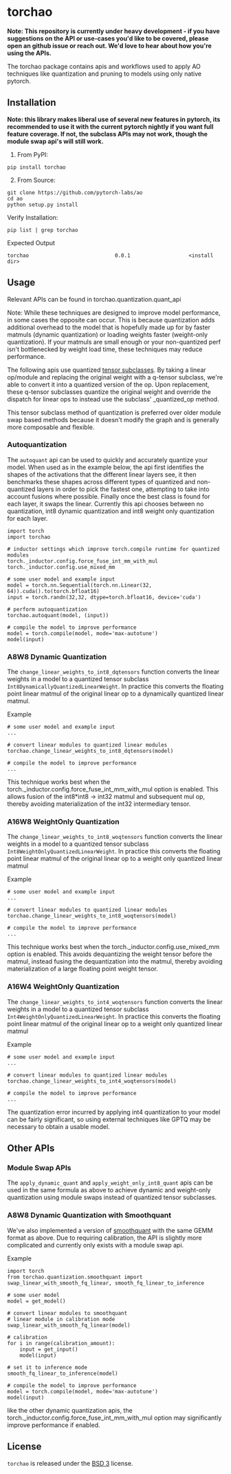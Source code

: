 # torchao

**Note: This repository is currently under heavy development - if you have suggestions on the API or use-cases you'd like to be covered, please open an github issue or reach out. We'd love to hear about how you're using the APIs.**

The torchao package contains apis and workflows used to apply AO techniques like quantization and pruning to models using only native pytorch.

## Installation

**Note: this library makes liberal use of several new features in pytorch, its recommended to use it with the current pytorch nightly if you want full feature coverage. If not, the subclass APIs may not work, though the module swap api's will still work.**

1. From PyPI:
```
pip install torchao
```

2. From Source:

```
git clone https://github.com/pytorch-labs/ao
cd ao
python setup.py install
```

Verify Installation:

```
pip list | grep torchao
```

Expected Output
```
torchao                            0.0.1                   <install dir>
```

## Usage

Relevant APIs can be found in torchao.quantization.quant_api

Note: While these techniques are designed to improve model performance, in some cases the opposite can occur.
This is because quantization adds additional overhead to the model that is hopefully made up for by faster matmuls (dynamic quantization) or loading weights faster (weight-only quantization). If your matmuls are small enough or your non-quantized perf isn't bottlenecked by weight load time, these techniques may reduce performance.

The following apis use quantized [tensor subclasses](https://pytorch.org/docs/stable/notes/extending.html#subclassing-torch-tensor). By taking a linear op/module and replacing the original weight with a q-tensor subclass, we're able to convert it into a quantized version of the op. Upon replacement, these q-tensor subclasses quantize the original weight and override the dispatch for linear ops to instead use the subclass' _quantized_op method.

This tensor subclass method of quantization is preferred over older module swap based methods because it doesn't modify the graph and is generally more composable and flexible.

### Autoquantization

The `autoquant` api can be used to quickly and accurately quantize your model. When used as in the example below, the api first identifies the shapes
of the activations that the different linear layers see, it then benchmarks these shapes across different types of quantized and non-quantized layers in order to pick the fastest one, attempting to take into account fusions where possible. Finally once the best class is found for each layer, it swaps the linear. Currently this api chooses between no quantization, int8 dynamic quantization and int8 weight only quantization for each layer.

```
import torch
import torchao

# inductor settings which improve torch.compile runtime for quantized modules
torch._inductor.config.force_fuse_int_mm_with_mul
torch._inductor.config.use_mixed_mm

# some user model and example input
model = torch.nn.Sequential(torch.nn.Linear(32, 64)).cuda().to(torch.bfloat16)
input = torch.randn(32,32, dtype=torch.bfloat16, device='cuda')

# perform autoquantization
torchao.autoquant(model, (input))

# compile the model to improve performance
model = torch.compile(model, mode='max-autotune')
model(input)
```


### A8W8 Dynamic Quantization

The `change_linear_weights_to_int8_dqtensors` function converts the linear weights in a model to a quantized tensor subclass `Int8DynamicallyQuantizedLinearWeight`. In practice this
converts the floating point linear matmul of the original linear op to a dynamically quantized linear matmul.

Example

```
# some user model and example input
...

# convert linear modules to quantized linear modules
torchao.change_linear_weights_to_int8_dqtensors(model)

# compile the model to improve performance
...
```

This technique works best when the torch._inductor.config.force_fuse_int_mm_with_mul option is enabled. This allows fusion of the int8*int8 -> int32 matmul and subsequent mul op, thereby avoiding materialization of the int32 intermediary tensor.


### A16W8 WeightOnly Quantization

The `change_linear_weights_to_int8_woqtensors` function converts the linear weights in a model to a quantized tensor subclass `Int8WeightOnlyQuantizedLinearWeight`. In practice this
converts the floating point linear matmul of the original linear op to a weight only quantized linear matmul

Example

```
# some user model and example input
...

# convert linear modules to quantized linear modules
torchao.change_linear_weights_to_int8_woqtensors(model)

# compile the model to improve performance
...
```

This technique works best when the torch._inductor.config.use_mixed_mm option is enabled. This avoids dequantizing the weight tensor before the matmul, instead fusing the dequantization into the matmul, thereby avoiding materialization of a large floating point weight tensor.


### A16W4 WeightOnly Quantization

The `change_linear_weights_to_int4_woqtensors` function converts the linear weights in a model to a quantized tensor subclass `Int4WeightOnlyQuantizedLinearWeight`. In practice this
converts the floating point linear matmul of the original linear op to a weight only quantized linear matmul

Example

```
# some user model and example input
...

# convert linear modules to quantized linear modules
torchao.change_linear_weights_to_int4_woqtensors(model)

# compile the model to improve performance
...
```

The quantization error incurred by applying int4 quantization to your model can be fairly significant, so using external techniques like GPTQ may be necessary to obtain a usable model.

## Other APIs

### Module Swap APIs

The `apply_dynamic_quant` and `apply_weight_only_int8_quant` apis can be used in the same formula as above to achieve dynamic and weight-only quantization using module swaps instead of quantized tensor subclasses.

### A8W8 Dynamic Quantization with Smoothquant

We've also implemented a version of [smoothquant](https://arxiv.org/abs/2211.10438) with the same GEMM format as above.
Due to requiring calibration, the API is slightly more complicated and currently only exists with a module swap api.

Example

```
import torch
from torchao.quantization.smoothquant import swap_linear_with_smooth_fq_linear, smooth_fq_linear_to_inference

# some user model
model = get_model()

# convert linear modules to smoothquant
# linear module in calibration mode
swap_linear_with_smooth_fq_linear(model)

# calibration
for i in range(calibration_amount):
    input = get_input()
    model(input)

# set it to inference mode
smooth_fq_linear_to_inference(model)

# compile the model to improve performance
model = torch.compile(model, mode='max-autotune')
model(input)
```

like the other dynamic quantization apis, the torch._inductor.config.force_fuse_int_mm_with_mul option may significantly improve performance if enabled.

## License

`torchao` is released under the [BSD 3](https://github.com/pytorch-labs/ao/blob/main/LICENSE) license.
